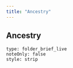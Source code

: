 ```yaml
---
title: "Ancestry"
---
```

## Ancestry
```ccard
type: folder_brief_live
noteOnly: false
style: strip
```